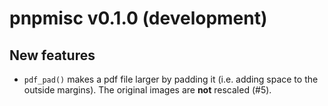 pnpmisc v0.1.0 (development)
============================

New features
------------

* `pdf_pad()` makes a pdf file larger by padding it (i.e. adding space to the outside margins).
  The original images are **not** rescaled (#5).
